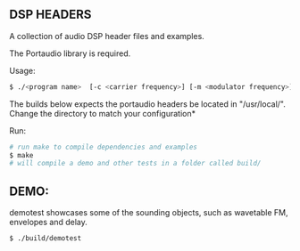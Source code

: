 ## DSP HEADERS

A collection of audio DSP header files and examples.

The Portaudio library is required.

Usage:
```bash
$ ./<program name>  [-c <carrier frequency>] [-m <modulator frequency>]
```

The builds below expects the portaudio headers be located in "/usr/local/".
Change the directory to match your configuration*

Run:
```bash
# run make to compile dependencies and examples
$ make
# will compile a demo and other tests in a folder called build/

```
## DEMO:
demotest showcases some of the sounding objects, such as wavetable FM, envelopes and delay.
```bash
$ ./build/demotest
```
<!-- ## Vector Oscillator test: -->
<!-- vectest.cpp runs a demo of a VectorOscillator class, scrolling through all waveform types defined in the -->
<!-- WaveTable class.  -->
<!-- ```bash -->
<!-- $ ./build/vectest -v <vector oscillator freq> -e <volume LFO freq> -->
<!-- ``` -->
<!---->
<!-- ## FM / AM test: -->
<!-- fmtest.cpp runs a demo of an FM / AM synth patch, using the WaveTable class -->
<!-- ```bash -->
<!-- $ ./build/fmtest -c <carrier freq> -m <modulator freq> -e <volume LFO freq> -->
<!-- ``` -->
<!---->
<!-- ## Delay test: -->
<!-- Runs a 30 sec demo of a delay patch using a buffer and cubic interpolation. (beware of feedback) -->
<!-- ```bash -->
<!-- $ ./build/delaytest -t <delaytime> -f <feedback> -->
<!-- ``` -->
<!---->
<!-- ## Envelope test: -->
<!-- A demo of a volume envelope, triggering twice on a timeline. -->
<!-- ```bash -->
<!-- $ ./build/envtest -->
<!-- ``` -->
